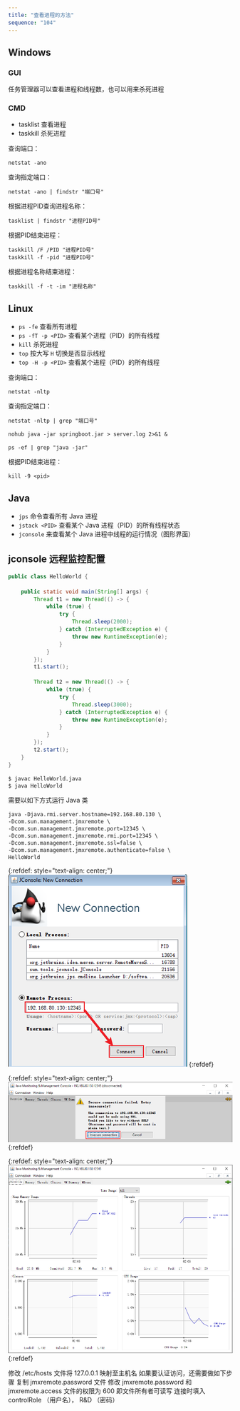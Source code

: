 ```yaml
---
title: "查看进程的方法"
sequence: "104"
---
```


## Windows

### GUI

任务管理器可以查看进程和线程数，也可以用来杀死进程

### CMD

- tasklist 查看进程
- taskkill 杀死进程

查询端口：

```text
netstat -ano
```

查询指定端口：

```text
netstat -ano | findstr "端口号"
```

根据进程PID查询进程名称：

```text
tasklist | findstr "进程PID号"
```

根据PID结束进程：

```text
taskkill /F /PID "进程PID号"
taskkill -f -pid "进程PID号"
```

根据进程名称结束进程：

```text
taskkill -f -t -im "进程名称"
```

## Linux

- `ps -fe` 查看所有进程
- `ps -fT -p <PID>` 查看某个进程（PID）的所有线程
- `kill` 杀死进程
- `top` 按大写 `H` 切换是否显示线程
- `top -H -p <PID>` 查看某个进程（PID）的所有线程

查询端口：

```text
netstat -nltp
```

查询指定端口：

```text
netstat -nltp | grep "端口号"
```

```text
nohub java -jar springboot.jar > server.log 2>&1 &
```

```text
ps -ef | grep "java -jar"
```

根据PID结束进程：

```text
kill -9 <pid>
```

## Java

- `jps` 命令查看所有 Java 进程
- `jstack <PID>` 查看某个 Java 进程（PID）的所有线程状态
- `jconsole` 来查看某个 Java 进程中线程的运行情况（图形界面）

## jconsole 远程监控配置

```java
public class HelloWorld {

    public static void main(String[] args) {
        Thread t1 = new Thread(() -> {
            while (true) {
                try {
                    Thread.sleep(2000);
                } catch (InterruptedException e) {
                    throw new RuntimeException(e);
                }
            }
        });
        t1.start();

        Thread t2 = new Thread(() -> {
            while (true) {
                try {
                    Thread.sleep(3000);
                } catch (InterruptedException e) {
                    throw new RuntimeException(e);
                }
            }
        });
        t2.start();
    }
}
```

```text
$ javac HelloWorld.java
$ java HelloWorld
```

需要以如下方式运行 Java 类

```text
java -Djava.rmi.server.hostname=192.168.80.130 \
-Dcom.sun.management.jmxremote \
-Dcom.sun.management.jmxremote.port=12345 \
-Dcom.sun.management.jmxremote.rmi.port=12345 \
-Dcom.sun.management.jmxremote.ssl=false \
-Dcom.sun.management.jmxremote.authenticate=false \
HelloWorld
```

{:refdef: style="text-align: center;"}
![](/assets/images/java/concurrency/process/jconsole-remote-process.png)
{:refdef}

{:refdef: style="text-align: center;"}
![](/assets/images/java/concurrency/process/jconsole-insecure-connection.png)
{:refdef}

{:refdef: style="text-align: center;"}
![](/assets/images/java/concurrency/process/jconsole-overview.png)
{:refdef}


修改 /etc/hosts 文件将 127.0.0.1 映射至主机名
如果要认证访问，还需要做如下步骤
复制 jmxremote.password 文件
修改 jmxremote.password 和 jmxremote.access 文件的权限为 600 即文件所有者可读写
连接时填入 controlRole （用户名）， R&D （密码）


